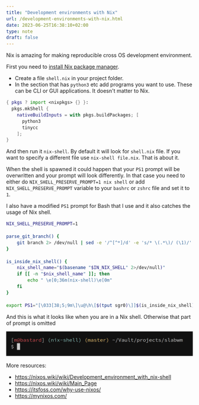 ```yaml
---
title: "Development environments with Nix"
url: /development-environments-with-nix.html
date: 2023-06-25T16:38:10+02:00
type: note
draft: false
---
```


Nix is amazing for making reproducible cross OS development environment.

First you need to [install Nix package
manager](https://nixos.org/download.html).

- Create a file `shell.nix` in your project folder.
- In the section that has `python3` etc add programs you want to use. These can
  be CLI or GUI applications. It doesn't matter to Nix.

```nix
{ pkgs ? import <nixpkgs> {} }:
  pkgs.mkShell {
    nativeBuildInputs = with pkgs.buildPackages; [
	  python3
	  tinycc
	];
}
```

And then run it `nix-shell`. By default it will look for `shell.nix` file. If
you want to specify a different file use `nix-shell file.nix`. That is about it.

When the shell is spawned it could happen that your `PS1` prompt will be
overwritten and your prompt will look differently. In that case you need to
either do `NIX_SHELL_PRESERVE_PROMPT=1 nix shell` or add
`NIX_SHELL_PRESERVE_PROMPT` variable to your `bashrc` or `zshrc` file and set it
to `1`.

I also have a modified `PS1` prompt for Bash that I use and it also catches the
usage of Nix shell.

```sh
NIX_SHELL_PRESERVE_PROMPT=1

parse_git_branch() {
	git branch 2> /dev/null | sed -e '/^[^*]/d' -e 's/* \(.*\)/ (\1)/'
}

is_inside_nix_shell() {
	nix_shell_name="$(basename "$IN_NIX_SHELL" 2>/dev/null)"
	if [[ -n "$nix_shell_name" ]]; then
		echo " \e[0;36m(nix-shell)\e[0m"
	fi
}

export PS1="[\033[38;5;9m\]\u@\h\[$(tput sgr0)\]]$(is_inside_nix_shell)\[\033[33m\]\$(parse_git_branch)\[\033[00m\] \w\[$(tput sgr0)\] \n$ "
```

And this is what it looks like when you are in a Nix shell. Otherwise that part
of prompt is omitted

![PS1 Prompt](/assets/notes/ps1-prompt.png)

More resources:

- https://nixos.wiki/wiki/Development_environment_with_nix-shell
- https://nixos.wiki/wiki/Main_Page
- https://itsfoss.com/why-use-nixos/
- https://mynixos.com/
